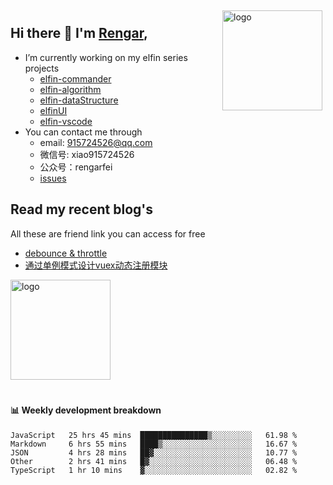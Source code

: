 <img src="https://github-readme-stats.vercel.app/api?username=XyyF&show_icons=true" alt="logo" height="160" align="right" style="margin: 5px; margin-bottom: 20px;" />

## Hi there 👋 I'm [Rengar](https://github.com/XyyF),

- I’m currently working on my elfin series projects
    - [elfin-commander](https://github.com/XyyF/elfin-commander)
    - [elfin-algorithm](https://github.com/XyyF/elfin-algorithm)
    - [elfin-dataStructure](https://github.com/XyyF/elfin-dataStructure)
    - [elfinUI](https://github.com/XyyF/elfinUI)
    - [elfin-vscode](https://github.com/XyyF/elfin-vscode)
- You can contact me through
    - email: 915724526@qq.com
    - 微信号: xiao915724526
    - 公众号：rengarfei
    - [issues](https://github.com/XyyF/XyyF/issues)

## Read my recent blog's
All these are friend link you can access for free

- [debounce & throttle](https://juejin.im/post/6864733967833120781)
- [通过单例模式设计vuex动态注册模块](https://juejin.im/post/6855129005851738120)

<img src="https://github-profile-trophy.vercel.app/?username=XyyF&theme=flat&column=7" alt="logo" height="160" align="center" style="margin: auto; margin-bottom: 20px;" />

#### :bar_chart: Weekly development breakdown	

<!--START_SECTION:waka-->
```text
JavaScript   25 hrs 45 mins  ███████████████▒░░░░░░░░░   61.98 % 
Markdown     6 hrs 55 mins   ████▒░░░░░░░░░░░░░░░░░░░░   16.67 % 
JSON         4 hrs 28 mins   ██▓░░░░░░░░░░░░░░░░░░░░░░   10.77 % 
Other        2 hrs 41 mins   █▓░░░░░░░░░░░░░░░░░░░░░░░   06.48 % 
TypeScript   1 hr 10 mins    ▓░░░░░░░░░░░░░░░░░░░░░░░░   02.82 % 
```
<!--END_SECTION:waka-->
